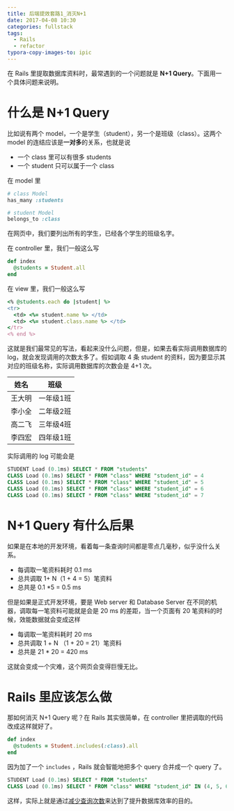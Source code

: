 ```yaml
---
title: 后端提效套路1_消灭N+1
date: 2017-04-08 10:30
categories: fullstack
tags:
  - Rails
  - refactor
typora-copy-images-to: ipic
---
```


在 Rails 里提取数据库资料时，最常遇到的一个问题就是 **N+1 Query**。下面用一个具体问题来说明。

# 什么是 N+1 Query

比如说有两个 model，一个是学生（student），另一个是班级（class）。这两个 model 的连结应该是**一对多**的关系，也就是说

- 一个 class 里可以有很多 students
- 一个 student 只可以属于一个 class

在 model 里

```ruby
# class Model
has_many :students

# student Model
belongs_to :class
```

在网页中，我们要列出所有的学生，已经各个学生的班级名字。

在 controller 里，我们一般这么写

```ruby
def index
  @students = Student.all
end
```

在 view 里，我们一般这么写

```ruby
<% @students.each do |student| %>
<tr>
  <td> <%= student.name %> </td>
  <td> <%= student.class.name %> </td>
</tr>
<% end %>
```

这就是我们最常见的写法，看起来没什么问题，但是，如果去看实际调用数据库的 log，就会发现调用的次数太多了。假如调取 4 条 student 的资料，因为要显示其对应的班级名称，实际调用数据库的次数会是 4+1 次。

| 姓名   | 班级    |
| ---- | ----- |
| 王大明  | 一年级1班 |
| 李小全  | 二年级2班 |
| 高二飞  | 三年级4班 |
| 李四宏  | 四年级1班 |

实际调用的 log 可能会是

```sql
STUDENT Load (0.1ms) SELECT * FROM "students"
CLASS Load (0.1ms) SELECT * FROM "class" WHERE "student_id" = 4
CLASS Load (0.1ms) SELECT * FROM "class" WHERE "student_id" = 5
CLASS Load (0.1ms) SELECT * FROM "class" WHERE "student_id" = 6
CLASS Load (0.1ms) SELECT * FROM "class" WHERE "student_id" = 7
```

# N+1 Query 有什么后果

如果是在本地的开发环境，看着每一条查询时间都是零点几毫秒，似乎没什么关系。

- 每调取一笔资料耗时 0.1 ms
- 总共调取 1+ N（1 + 4 = 5）笔资料
- 总共是 0.1 *5 = 0.5 ms

但是如果是正式开发环境，要是 Web server 和 Database Server 在不同的机器，调取每一笔资料可能就是会是 20 ms 的差距，当一个页面有 20 笔资料的时候，效能数据就会变成这样

- 每调取一笔资料耗时 20 ms
- 总共调取 1 + N （1 + 20 = 21）笔资料
- 总共是 21 * 20 = 420 ms

这就会变成一个灾难，这个网页会变得巨慢无比。

# Rails 里应该怎么做

那如何消灭 N+1 Query 呢？在 Rails 其实很简单，在 controller 里把调取的代码改成这样就好了。

```ruby
def index
  @students = Student.includes(:class).all
end
```

因为加了一个 `includes` ，Rails 就会智能地把多个 query 合并成一个 query 了。

```sql
STUDENT Load (0.1ms) SELECT * FROM "students"
CLASS Load (0.1ms) SELECT * FROM "class" WHERE "student_id" IN (4, 5, 6, 7)
```

这样，实际上就是通过[减少查询次数](http://an-lee.pro/2017/04/08/2017-04-08-refactor_activerecord/)来达到了提升数据库效率的目的。